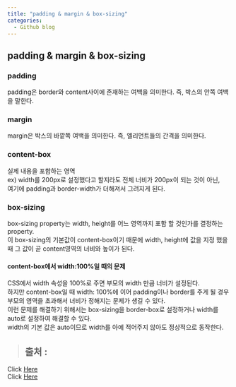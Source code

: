 ```yaml
---
title: "padding & margin & box-sizing"
categories:
  - Github blog
---
```


## padding & margin & box-sizing

### padding
padding은 border와 content사이에 존재하는 여백을 의미한다.
즉, 박스의 안쪽 여백을 말한다.

### margin
margin은 박스의 바깥쪽 여백을 의미한다.
즉, 엘리먼트들의 간격을 의미한다.

### content-box
실제 내용을 포함하는 영역<br>
ex) width를 200px로 설정했다고 할지라도 전체 너비가 200px이 되는 것이 아닌,<br>
여기에 padding과 border-width가 더해져서 그려지게 된다.

### box-sizing
box-sizing property는 width, height를 어느 영역까지 포함 할 것인가를 결정하는 property.<br>
이 box-sizing의 기본값이 content-box이기 때문에 width, height에 값을 지정 했을때 그 값이 곧 content영역의 너비와 높이가 된다.

#### content-box에서 width:100%일 때의 문제
CSS에서 width 속성을 100%로 주면 부모의 width 만큼 너비가 설정된다.<br>
하지만 content-box일 때 width: 100%에 이어 padding이나 border를 주게 될 경우 부모의 영역을 초과해서 너비가 정해지는 문제가 생길 수 있다.<br>
이런 문제를 해결하기 위해서는 box-sizing을 border-box로 설정하거나 width를 auto로 설정하여 해결할 수 있다.<br>
width의 기본 값은 auto이므로 width를 아예 적어주지 않아도 정상적으로 동작한다.


> ## 출처 :
<!-- Link -->
Click [Here](https://seungwoohong.tistory.com/25)<br>
Click [Here](https://ofcourse.kr/css-course/box-sizing-%EC%86%8D%EC%84%B1)






